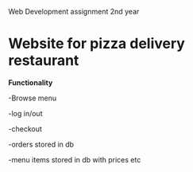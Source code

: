 Web Development assignment 2nd year

# Website for pizza delivery restaurant

**Functionality**

-Browse menu 

-log in/out

-checkout

-orders stored in db

-menu items stored in db with prices etc


